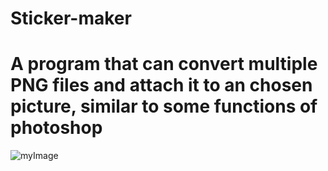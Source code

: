 # Sticker-maker
# A program that can convert multiple PNG files and attach it to an chosen picture, similar to some functions of  photoshop 
![myImage](https://user-images.githubusercontent.com/92707099/216207587-3a2d2cf0-d5d5-42c0-af31-e56a0ce2b42a.png)
